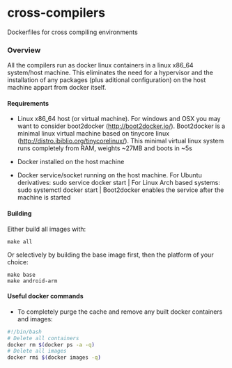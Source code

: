 cross-compilers
===============

Dockerfiles for cross compiling environments

### Overview
All the compilers run as docker linux containers in a linux x86_64 system/host machine. This eliminates the need for a hypervisor and the installation of any packages (plus aditional configuration) on the host machine appart from docker itself.

#### Requirements
* Linux x86_64 host (or virtual machine). For windows and OSX you may want to consider boot2docker (http://boot2docker.io/). Boot2docker is a minimal linux virtual machine based on tinycore linux (http://distro.ibiblio.org/tinycorelinux/). This minimal virtual linux system runs completely from RAM, weights ~27MB and boots in ~5s

* Docker installed on the host machine

* Docker service/socket running on the host machine. For Ubuntu derivatives: sudo service docker start | For Linux Arch based systems: sudo systemctl docker start | Boot2docker enables the service after the machine is started

#### Building

Either build all images with:

    make all

Or selectively by building the base image first, then the platform of your choice:

    make base
    make android-arm

#### Useful docker commands

* To completely purge the cache and remove any built docker containers and images:

```bash
#!/bin/bash
# Delete all containers
docker rm $(docker ps -a -q)
# Delete all images
docker rmi $(docker images -q)
```
